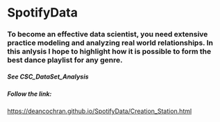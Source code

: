 # SpotifyData
### To become an effective data scientist, you need extensive practice modeling and analyzing real world relationships. In this anlysis I hope to highlight how it is possible to form the best dance playlist for any genre.
##### See CSC_DataSet_Analysis

##### Follow the link:
https://deancochran.github.io/SpotifyData/Creation_Station.html
